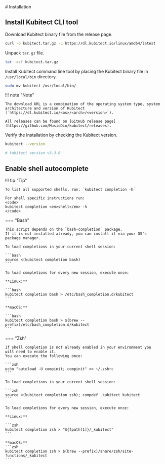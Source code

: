 <div markdown="1" class="text-center">
# Installation
</div>

<div markdown="1" class="text-justify">

## Install Kubitect CLI tool


Download Kubitect binary file from the release page.
```sh
curl -o kubitect.tar.gz -L https://dl.kubitect.io/linux/amd64/latest
```

Unpack `tar.gz` file.
```sh
tar -xzf kubitect.tar.gz
```

Install Kubitect command line tool by placing the Kubitect binary file in `/usr/local/bin` directory.
```sh
sudo mv kubitect /usr/local/bin/
```

!!! note "Note"

    The download URL is a combination of the operating system type, system architecture and version of Kubitect (`https://dl.kubitect.io/<os>/<arch>/<version>`).

    All releases can be found on [GitHub release page](https://github.com/MusicDin/kubitect/releases).

<!--
=== "Release page"

    !!! quote ""

        Download Kubitect binary file from the release page.
        ```sh
        curl -o kubitect.tar.gz -L https://dl.kubitect.io/linux/amd64/latest
        ```

        Unpack `tar.gz` file.
        ```sh
        tar -xzf kubitect.tar.gz
        ```

        Install Kubitect command line tool by placing the Kubitect binary file in `/usr/local/bin` directory.
        ```sh
        sudo mv kubitect /usr/local/bin/
        ```

        !!! note "Note"

            The download URL is a combination of the operating system type, system architecture and version of Kubitect (`https://dl.kubitect.io/<os>/<arch>/<version>`).

            All releases can be found on [GitHub release page](https://github.com/MusicDin/kubitect/releases).

=== "Go packages"

    !!! quote ""

        Install Kubitect from Go packages.

        ```sh
        go install github.com/MusicDin/kubitect/cmd/kubitect@latest
        ```
-->

Verify the installation by checking the Kubitect version.
```sh
kubitect --version

# kubitect version v3.3.0
```

## Enable shell autocomplete

!!! tip "Tip"

    To list all supported shells, run: `kubitect completion -h`

    For shell specific instructions run:
    <code>
    kubitect completion <em>shell</em> -h
    </code>

=== "Bash"

    This script depends on the `bash-completion` package.
    If it is not installed already, you can install it via your OS's package manager.

    To load completions in your current shell session:

    ```bash
    source <(kubitect completion bash)
    ```

    To load completions for every new session, execute once:

    **Linux:**

    ```bash
    kubitect completion bash > /etc/bash_completion.d/kubitect
    ```

    **macOS:**

    ```bash
    kubitect completion bash > $(brew --prefix)/etc/bash_completion.d/kubitect
    ```

=== "Zsh"

    If shell completion is not already enabled in your environment you will need to enable it.
    You can execute the following once:

    ```zsh
    echo "autoload -U compinit; compinit" >> ~/.zshrc
    ```

    To load completions in your current shell session:

    ```zsh
    source <(kubitect completion zsh); compdef _kubitect kubitect
    ```

    To load completions for every new session, execute once:

    **Linux:**

    ```zsh
    kubitect completion zsh > "${fpath[1]}/_kubitect"
    ```

    **macOS:**
    ```zsh
    kubitect completion zsh > $(brew --prefix)/share/zsh/site-functions/_kubitect
    ```



</div>
